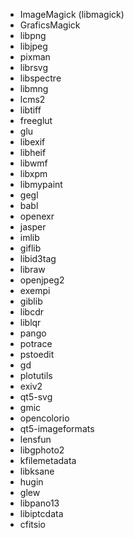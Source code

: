 - ImageMagick (libmagick)
- GraficsMagick
- libpng
- libjpeg
- pixman
- librsvg
- libspectre
- libmng
- lcms2
- libtiff
- freeglut
- glu
- libexif
- libheif
- libwmf
- libxpm
- libmypaint
- gegl
- babl
- openexr
- jasper
- imlib
- giflib
- libid3tag
- libraw
- openjpeg2
- exempi
- giblib
- libcdr
- liblqr
- pango
- potrace
- pstoedit
- gd
- plotutils
- exiv2
- qt5-svg
- gmic
- opencolorio
- qt5-imageformats
- lensfun
- libgphoto2
- kfilemetadata
- libksane
- hugin
- glew
- libpano13
- libiptcdata
- cfitsio
